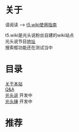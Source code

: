 # 关于

请阅读 --> [t5.wiki使用指南](Info)

t5.wiki是光头说粉丝自建的wiki站点<br>
光头说节目[地址](https://space.bilibili.com/1991140/)<br>
搜索框功能还在测试当中


# 目录

[关于本站](About)<br>
[Q&A](QnA)<br>
[光头说](Said) 开发中<br>
[光头锤](Hammer) 开发中

# 推荐

